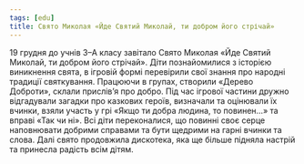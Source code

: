 ```yaml
---
tags: [edu]
title: Свято Миколая «Йде Святий Миколай, ти добром його стрічай»
---
```


19 грудня до учнів 3–А класу завітало Свято Миколая «Йде Святий Миколай, ти добром його стрічай». Діти познайомилися з історією виникнення свята, в ігровій формі перевірили свої знання про народні традиції святкування. Працюючи в групах, створили «Дерево Доброти», склали прислів’я про добро. Під час ігрової частини дружно відгадували загадки про казкових героїв, визначали та оцінювали їх вчинки, взяли участь у грі «Якщо ти добра людина, то повинен…» та вправі «Так чи ні». Всі діти переконалися, що повинні своє серце наповнювати добрими справами та бути щедрими на гарні вчинки та слова. Далі свято продовжила дискотека, яка ще більше підняла настрій та принесла радість всім дітям.

<slideshow id="72157674246788994"></slideshow>
